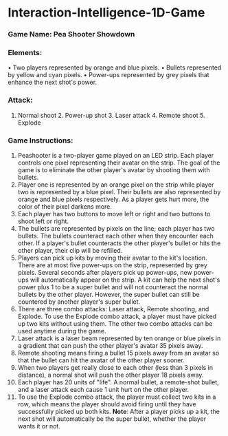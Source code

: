 # Interaction-Intelligence-1D-Game
### Game Name: Pea Shooter Showdown
### Elements:
•	Two players represented by orange and blue pixels.
•	Bullets represented by yellow and cyan pixels.
•	Power-ups represented by grey pixels that enhance the next shot's power.
### Attack:
1. Normal shoot 2. Power-up shot 3. Laser attack 4. Remote shoot 5. Explode
### Game Instructions: 
1. Peashooter is a two-player game played on an LED strip. Each player controls one pixel representing their avatar on the strip. The goal of the game is to eliminate the other player's avatar by shooting them with bullets. 
2. Player one is represented by an orange pixel on the strip while player two is represented by a blue pixel. Their bullets are also represented by orange and blue pixels respectively. As a player gets hurt more, the color of their pixel darkens more. 
3. Each player has two buttons to move left or right and two buttons to shoot left or right. 
4. The bullets are represented by pixels on the line; each player has two bullets. The bullets counteract each other when they encounter each other. If a player's bullet counteracts the other player's bullet or hits the other player, their clip will be refilled. 
5. Players can pick up kits by moving their avatar to the kit's location. There are at most five power-ups on the strip, represented by grey pixels. Several seconds after players pick up power-ups, new power-ups will automatically appear on the strip. A kit can help the next shot's power plus 1 to be a super bullet and will not counteract the normal bullets by the other player. However, the super bullet can still be countered by another player's super bullet. 
6. There are three combo attacks: Laser attack, Remote shooting, and Explode. To use the Explode combo attack, a player must have picked up two kits without using them. The other two combo attacks can be used anytime during the game.
7. Laser attack is a laser beam represented by ten orange or blue pixels in a gradient that can push the other player's avatar 35 pixels away. 
8. Remote shooting means firing a bullet 15 pixels away from an avatar so that the bullet can hit the avatar of the other player sooner. 
9. When two players get really close to each other (less than 3 pixels in distance), a normal shot will push the other player 18 pixels away. 
10. Each player has 20 units of "life". A normal bullet, a remote-shot bullet, and a laser attack each cause 1 unit hurt on the other player. 
11. To use the Explode combo attack, the player must collect two kits in a row, which means the player should avoid firing until they have successfully picked up both kits.
**Note**: After a player picks up a kit, the next shot will automatically be the super bullet, whether the player wants it or not.

